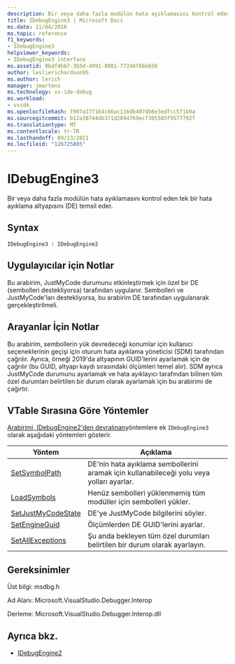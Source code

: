 ```yaml
---
description: Bir veya daha fazla modülün hata ayıklamasını kontrol eden tek bir hata ayıklama altyapısını (DE) temsil eder.
title: IDebugEngine3 | Microsoft Docs
ms.date: 11/04/2016
ms.topic: reference
f1_keywords:
- IDebugEngine3
helpviewer_keywords:
- IDebugEngine3 interface
ms.assetid: 8bdf4bb7-3b5d-4991-8981-772d4f6bb656
author: leslierichardson95
ms.author: lerich
manager: jmartens
ms.technology: vs-ide-debug
ms.workload:
- vssdk
ms.openlocfilehash: f997a177164c66ac116db407db6e3edfcc571b0a
ms.sourcegitcommit: b12a38744db371d2894769ecf305585f9577792f
ms.translationtype: MT
ms.contentlocale: tr-TR
ms.lasthandoff: 09/13/2021
ms.locfileid: "126725805"
---
```

# <a name="idebugengine3"></a>IDebugEngine3
Bir veya daha fazla modülün hata ayıklamasını kontrol eden tek bir hata ayıklama altyapısını (DE) temsil eder.

## <a name="syntax"></a>Syntax

```
IDebugEngine3 : IDebugEngine2
```

## <a name="notes-for-implementers"></a>Uygulayıcılar için Notlar
 Bu arabirim, JustMyCode durumunu etkinleştirmek için özel bir DE (sembolleri destekliyorsa) tarafından uygulanır. Sembolleri ve JustMyCode'ları destekliyorsa, bu arabirim DE tarafından uygulanarak gerçekleştirilmeli.

## <a name="notes-for-callers"></a>Arayanlar İçin Notlar
 Bu arabirim, sembollerin yük devredeceği konumlar için kullanıcı seçeneklerinin geçişi için oturum hata ayıklama yöneticisi (SDM) tarafından çağrılır. Ayrıca, örneği 2019'da altyapının GUID'lerini ayarlamak için de çağrılır (bu GUID, altyapı kaydı sırasındaki ölçümleri temel alır). SDM ayrıca JustMyCode durumunu ayarlamak ve hata ayıklayıcı tarafından bilinen tüm özel durumları belirtilen bir durum olarak ayarlamak için bu arabirimi de çağırtır.

## <a name="methods-in-vtable-order"></a>VTable Sırasına Göre Yöntemler
 [Arabirimi, IDebugEngine2'den devralınan](../../../extensibility/debugger/reference/idebugengine2.md)yöntemlere ek `IDebugEngine3` olarak aşağıdaki yöntemleri gösterir.

|Yöntem|Açıklama|
|------------|-----------------|
|[SetSymbolPath](../../../extensibility/debugger/reference/idebugengine3-setsymbolpath.md)|DE'nin hata ayıklama sembollerini aramak için kullanabileceği yolu veya yolları ayarlar.|
|[LoadSymbols](../../../extensibility/debugger/reference/idebugengine3-loadsymbols.md)|Henüz sembolleri yüklenmemiş tüm modüller için sembolleri yükler.|
|[SetJustMyCodeState](../../../extensibility/debugger/reference/idebugengine3-setjustmycodestate.md)|DE'ye JustMyCode bilgilerini söyler.|
|[SetEngineGuid](../../../extensibility/debugger/reference/idebugengine3-setengineguid.md)|Ölçümlerden DE GUID'lerini ayarlar.|
|[SetAllExceptions](../../../extensibility/debugger/reference/idebugengine3-setallexceptions.md)|Şu anda bekleyen tüm özel durumları belirtilen bir durum olarak ayarlayın.|

## <a name="requirements"></a>Gereksinimler
 Üst bilgi: msdbg.h

 Ad Alanı: Microsoft.VisualStudio.Debugger.Interop

 Derleme: Microsoft.VisualStudio.Debugger.Interop.dll

## <a name="see-also"></a>Ayrıca bkz.
- [IDebugEngine2](../../../extensibility/debugger/reference/idebugengine2.md)
